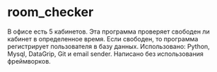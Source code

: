 # room_checker
В офисе есть 5 кабинетов. Эта программа проверяет свободен ли кабинет в определенное время. Если свободен, то программа регистрирует пользователя в базу данных. 
Использовано: Python, Mysql, DataGrip, Git и email sender. 
Написано без использования фреймворков.
